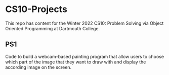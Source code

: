 # CS10-Projects
This repo has content for the Winter 2022 CS10: Problem Solving via Object Oriented Programming at Dartmouth College.
## PS1 
Code to build a webcam-based painting program that allow users to choose which part of the image that they want to draw with and display the according image on the screen. 




